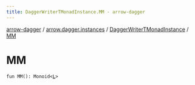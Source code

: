 ```yaml
---
title: DaggerWriterTMonadInstance.MM - arrow-dagger
---
```


[arrow-dagger](../../index.html) / [arrow.dagger.instances](../index.html) / [DaggerWriterTMonadInstance](index.html) / [MM](./-m-m.html)

# MM

`fun MM(): Monoid<`[`L`](index.html#L)`>`